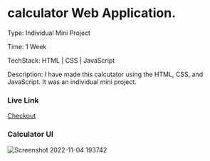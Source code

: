 
# calculator Web Application.

Type: Individual Mini Project

Time: 1 Week

TechStack: HTML | CSS | JavaScript

Description: 
I have made this calcutator using the HTML, CSS, and JavaScript. It was an individual mini project.

### Live Link
[Checkout](https://gentle-dragon-7c373c.netlify.app)

### Calculator UI
![Screenshot 2022-11-04 193742](https://user-images.githubusercontent.com/76080960/199995189-c477a12d-45db-445e-a4a7-11c8d74f95c3.png)

